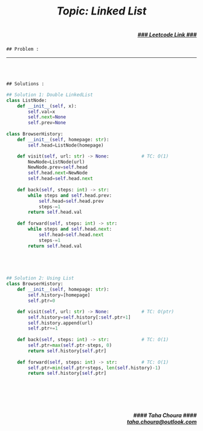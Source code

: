 <h1 align="center";"><em> Topic: Linked List</em></h1>
<h5 align="right"> <br/><a align="right" width="80" href="https://leetcode.com/problems/design-browser-history/" target="_blank"><ins>### Leetcode Link ###</ins></a></h5>     
                                                                                                                                 
```diff
## Problem : 
```
                                                                                                                    




-------                    

<br/><br/>
 
```diff
## Solutions :
```                      
         
                
```python
## Solution 1: Double LinkedList 
class ListNode:
    def __init__(self, x):
        self.val=x
        self.next=None
        self.prev=None
        
class BrowserHistory:
    def __init__(self, homepage: str):
        self.head=ListNode(homepage)

    def visit(self, url: str) -> None:            # TC: O(1)
        NewNode=ListNode(url)
        NewNode.prev=self.head
        self.head.next=NewNode
        self.head=self.head.next
        
    def back(self, steps: int) -> str:
        while steps and self.head.prev:
            self.head=self.head.prev
            steps-=1
        return self.head.val
        
    def forward(self, steps: int) -> str:
        while steps and self.head.next:
            self.head=self.head.next
            steps-=1
        return self.head.val                                                                                                                           
                                                                                                                           




## Solution 2: Using List
class BrowserHistory:
    def __init__(self, homepage: str):
        self.history=[homepage]
        self.ptr=0

    def visit(self, url: str) -> None:            # TC: O(ptr)
        self.history=self.history[:self.ptr+1]
        self.history.append(url)
        self.ptr+=1
        
    def back(self, steps: int) -> str:            # TC: O(1)
        self.ptr=max(self.ptr-steps, 0)
        return self.history[self.ptr]
        
    def forward(self, steps: int) -> str:         # TC: O(1)
        self.ptr=min(self.ptr+steps, len(self.history)-1)
        return self.history[self.ptr]
                                                                                                                           

                                                                                                                         
```
<br/>            
<h5 align="right" margin-right:12px>#### Taha Choura ####<br/><a align="right" width="70" href="#">taha.choura@outlook.com</a></h5> 
